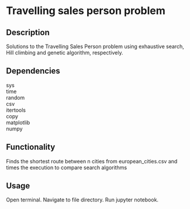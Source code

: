 # Travelling sales person problem

## Description
Solutions to the Travelling Sales Person problem using exhaustive search, Hill climbing and genetic algorithm, respectively.

## Dependencies
sys <br>
time <br>
random <br>
csv <br>
itertools <br>
copy <br>
matplotlib <br>
numpy

## Functionality
Finds the shortest route between n cities from european_cities.csv and times the execution to compare search algorithms


## Usage
Open terminal. Navigate to file directory. Run jupyter notebook.
